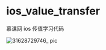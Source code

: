 # ios_value_transfer
慕课网 ios 传值学习代码

![31628729746_ pic](https://user-images.githubusercontent.com/26602893/129122107-be1e03ad-b977-4a7d-85ba-06b4f6559561.jpg)
